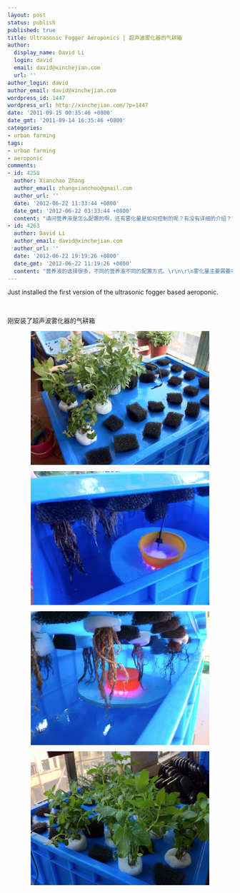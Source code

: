```yaml
---
layout: post
status: publish
published: true
title: Ultrasonic Fogger Aeroponics | 超声波雾化器的气耕箱
author:
  display_name: David Li
  login: david
  email: david@xinchejian.com
  url: ''
author_login: david
author_email: david@xinchejian.com
wordpress_id: 1447
wordpress_url: http://xinchejian.com/?p=1447
date: '2011-09-15 00:35:46 +0800'
date_gmt: '2011-09-14 16:35:46 +0800'
categories:
- urban farming
tags:
- urban farming
- aeroponic
comments:
- id: 4258
  author: Xianchao Zhang
  author_email: zhangxianchao@gmail.com
  author_url: ''
  date: '2012-06-22 11:33:44 +0800'
  date_gmt: '2012-06-22 03:33:44 +0800'
  content: "请问营养液是怎么配置的啊，还有雾化量是如何控制的呢？有没有详细的介绍？\r\n\r\n谢谢！"
- id: 4263
  author: David Li
  author_email: david@xinchejian.com
  author_url: ''
  date: '2012-06-22 19:19:26 +0800'
  date_gmt: '2012-06-22 11:19:26 +0800'
  content: "营养液的选择很多，不同的营养液不同的配置方式。\r\n\r\n雾化量主要需要考虑让超音波雾化器休息，我们目前的是开60分钟休息20分钟。\r\n\r\n在上海的话，可以有空一起过来玩。;)"
---
```

<p><!--:en-->
<p>Just installed the first version of the ultrasonic fogger based aeroponic.</p><!--:--><br />
<!--:zh-->
<p>刚安装了超声波雾化器的气耕箱</p><!--:--></p>
<p><img width="400" height="300" style="display:block; margin-left:auto; margin-right:auto;" src="/uploads/2011/09/IMG_1384.jpg" alt="IMG 1384" title="IMG_1384.JPG" border="0"/></p></p>
<p><img width="400" height="300" style="display:block; margin-left:auto; margin-right:auto;" src="/uploads/2011/09/IMG_13861.jpg" alt="IMG 1386" title="IMG_1386.JPG" border="0"/></p></p>
<p><img width="400" height="300" style="display:block; margin-left:auto; margin-right:auto;" src="/uploads/2011/09/IMG_1390.jpg" alt="IMG 1390" title="IMG_1390.jpg" border="0"/></p></p>
<p><img width="400" height="300" style="display:block; margin-left:auto; margin-right:auto;" src="/uploads/2011/09/IMG_1395.jpg" alt="IMG 1395" title="IMG_1395.JPG" border="0"/></p></p>
